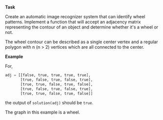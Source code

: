**Task**

Create an automatic image recognizer system that can identify wheel patterns. Implement a function that will accept an adjacency matrix representing the contour of an object and determine whether it's a wheel or not.

The wheel contour can be described as a single center vertex and a regular polygon with n (n > 2) vertices which are all connected to the center.

**Example**

For,
```python
adj = [[false, true, true, true, true],
       [true, false, true, false, true],
       [true, true, false, true, false],
       [true, false, true, false, true],
       [true, true, false, true, false]]
```
the output of `solution(adj)` should be `true`.

The graph in this example is a wheel.